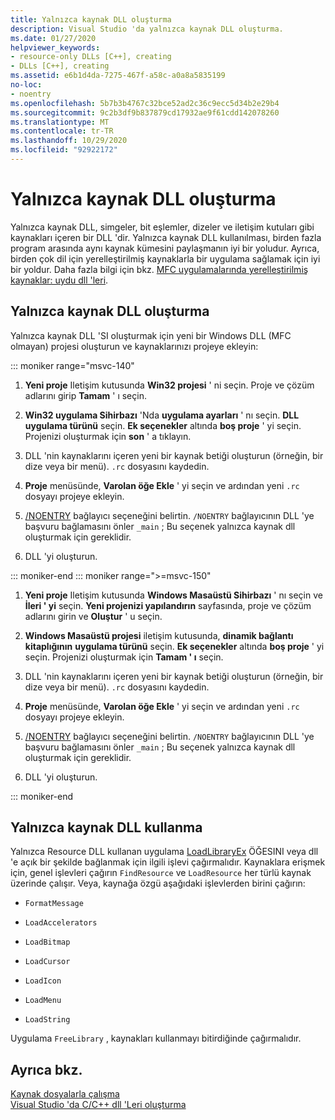```yaml
---
title: Yalnızca kaynak DLL oluşturma
description: Visual Studio 'da yalnızca kaynak DLL oluşturma.
ms.date: 01/27/2020
helpviewer_keywords:
- resource-only DLLs [C++], creating
- DLLs [C++], creating
ms.assetid: e6b1d4da-7275-467f-a58c-a0a8a5835199
no-loc:
- noentry
ms.openlocfilehash: 5b7b3b4767c32bce52ad2c36c9ecc5d34b2e29b4
ms.sourcegitcommit: 9c2b3df9b837879cd17932ae9f61cdd142078260
ms.translationtype: MT
ms.contentlocale: tr-TR
ms.lasthandoff: 10/29/2020
ms.locfileid: "92922172"
---
```

# <a name="creating-a-resource-only-dll"></a>Yalnızca kaynak DLL oluşturma

Yalnızca kaynak DLL, simgeler, bit eşlemler, dizeler ve iletişim kutuları gibi kaynakları içeren bir DLL 'dir. Yalnızca kaynak DLL kullanılması, birden fazla program arasında aynı kaynak kümesini paylaşmanın iyi bir yoludur. Ayrıca, birden çok dil için yerelleştirilmiş kaynaklarla bir uygulama sağlamak için iyi bir yoldur. Daha fazla bilgi için bkz. [MFC uygulamalarında yerelleştirilmiş kaynaklar: uydu dll 'leri](localized-resources-in-mfc-applications-satellite-dlls.md).

## <a name="create-a-resource-only-dll"></a>Yalnızca kaynak DLL oluşturma

Yalnızca kaynak DLL 'SI oluşturmak için yeni bir Windows DLL (MFC olmayan) projesi oluşturun ve kaynaklarınızı projeye ekleyin:

::: moniker range="msvc-140"

1. **Yeni proje** Iletişim kutusunda **Win32 projesi** ' ni seçin. Proje ve çözüm adlarını girip **Tamam** ' ı seçin.

1. **Win32 uygulama Sihirbazı** 'Nda **uygulama ayarları** ' nı seçin. **DLL** **uygulama türünü** seçin. **Ek seçenekler** altında **boş proje** ' yi seçin. Projenizi oluşturmak için **son** ' a tıklayın.

1. DLL 'nin kaynaklarını içeren yeni bir kaynak betiği oluşturun (örneğin, bir dize veya bir menü). `.rc` dosyasını kaydedin.

1. **Proje** menüsünde, **Varolan öğe Ekle** ' yi seçin ve ardından yeni `.rc` dosyayı projeye ekleyin.

1. [/NOENTRY](reference/noentry-no-entry-point.md) bağlayıcı seçeneğini belirtin. `/NOENTRY` bağlayıcının DLL 'ye başvuru bağlamasını önler `_main` ; Bu seçenek yalnızca kaynak dll oluşturmak için gereklidir.

1. DLL 'yi oluşturun.

::: moniker-end
::: moniker range=">=msvc-150"

1. **Yeni proje** Iletişim kutusunda **Windows Masaüstü Sihirbazı** ' nı seçin ve **İleri ' yi** seçin. **Yeni projenizi yapılandırın** sayfasında, proje ve çözüm adlarını girin ve **Oluştur** ' u seçin.

1. **Windows Masaüstü projesi** iletişim kutusunda, **dinamik bağlantı kitaplığının** **uygulama türünü** seçin. **Ek seçenekler** altında **boş proje** ' yi seçin. Projenizi oluşturmak için **Tamam ' ı** seçin.

1. DLL 'nin kaynaklarını içeren yeni bir kaynak betiği oluşturun (örneğin, bir dize veya bir menü). `.rc` dosyasını kaydedin.

1. **Proje** menüsünde, **Varolan öğe Ekle** ' yi seçin ve ardından yeni `.rc` dosyayı projeye ekleyin.

1. [/NOENTRY](reference/noentry-no-entry-point.md) bağlayıcı seçeneğini belirtin. `/NOENTRY` bağlayıcının DLL 'ye başvuru bağlamasını önler `_main` ; Bu seçenek yalnızca kaynak dll oluşturmak için gereklidir.

1. DLL 'yi oluşturun.

::: moniker-end

## <a name="use-a-resource-only-dll"></a>Yalnızca kaynak DLL kullanma

Yalnızca Resource DLL kullanan uygulama [LoadLibraryEx](loadlibrary-and-afxloadlibrary.md) ÖĞESINI veya dll 'e açık bir şekilde bağlanmak için ilgili işlevi çağırmalıdır. Kaynaklara erişmek için, genel işlevleri çağırın `FindResource` ve `LoadResource` her türlü kaynak üzerinde çalışır. Veya, kaynağa özgü aşağıdaki işlevlerden birini çağırın:

- `FormatMessage`

- `LoadAccelerators`

- `LoadBitmap`

- `LoadCursor`

- `LoadIcon`

- `LoadMenu`

- `LoadString`

Uygulama `FreeLibrary` , kaynakları kullanmayı bitirdiğinde çağırmalıdır.

## <a name="see-also"></a>Ayrıca bkz.

[Kaynak dosyalarla çalışma](../windows/working-with-resource-files.md)\
[Visual Studio 'da C/C++ dll 'Leri oluşturma](dlls-in-visual-cpp.md)
